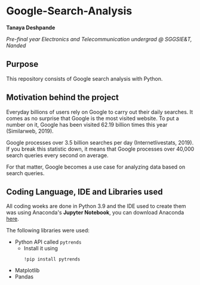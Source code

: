 # Google-Search-Analysis

**Tanaya Deshpande**  

*Pre-final year Electronics and Telecommunication undergrad @ SGGSIE&T, Nanded* 

## Purpose 

This repository consists of Google search analysis with Python.

## Motivation behind the project

Everyday billions of users rely on Google to carry out their daily searches. It comes as no surprise that Google is the most visited website. To put a number on it, Google has been visited 62.19 billion times this year (Similarweb, 2019). 

Google processes over 3.5 billion searches per day (Internetlivestats, 2019). 
If you break this statistic down, it means that Google processes over 40,000 search queries every second on average.

For that matter, Google becomes a use case for analyzing data based on search queries. 

## Coding Language, IDE and  Libraries used 
All coding woeks are done in Python 3.9 and the IDE used to create them was using Anaconda's **Jupyter Notebook**, you can download Anaconda [here](https://www.anaconda.com/products/individual). 

The following libraries were used:
- Python API called `pytrends`
  - Install it using 
    ```
    !pip install pytrends
    ```
- Matplotlib 
- Pandas
